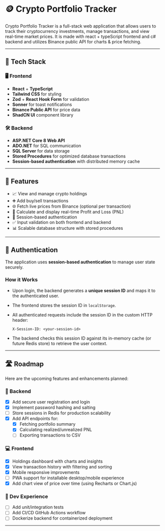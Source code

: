 # 🪙 Crypto Portfolio Tracker

Crypto Portfolio Tracker is a full-stack web application that allows users to track their cryptocurrency investments, manage transactions, and view real-time market prices. It is made with react + typeScript frontend and c# backend and utilizes Binance public API for charts & price fetching.

---

## 🧱 Tech Stack

### 🖥 Frontend
- **React** + **TypeScript**
- **Tailwind CSS** for styling
- **Zod** + **React Hook Form** for validation
- **Sonner** for toast notifications
- **Binance Public API** for price data
- **ShadCN UI** component library

### 🛠 Backend
- **ASP.NET Core 8 Web API**
- **ADO.NET** for SQL communication
- **SQL Server** for data storage
- **Stored Procedures** for optimized database transactions
- **Session-based authentication** with distributed memory cache

---

## 🚀 Features

- 📈 View and manage crypto holdings
- ➕ Add buy/sell transactions
- 🌐 Fetch live prices from Binance (optional per transaction)
- 🧮 Calculate and display real-time Profit and Loss (PNL)
- 🔐 Session-based authentication
- ✅ Input validation on both frontend and backend
- 📊 Scalable database structure with stored procedures


---

## 🔐 Authentication

The application uses **session-based authentication** to manage user state securely.

### How it Works
- Upon login, the backend generates a **unique session ID** and maps it to the authenticated user.
- The frontend stores the session ID in `localStorage`.
- All authenticated requests include the session ID in the custom HTTP header:

  ```http
  X-Session-ID: <your-session-id>
  ```

- The backend checks this session ID against its in-memory cache (or future Redis store) to retrieve the user context.

---

## 🛣️ Roadmap

Here are the upcoming features and enhancements planned:

### 🔧 Backend
- [x] Add secure user registration and login
- [x] Implement password hashing and salting
- [ ] Store sessions in Redis for production scalability
- [x] Add API endpoints for:
  - [x] Fetching portfolio summary
  - [x] Calculating realized/unrealized PNL
  - [ ] Exporting transactions to CSV

### 💻 Frontend
- [x] Holdings dashboard with charts and insights
- [x] View transaction history with filtering and sorting
- [x] Mobile responsive improvements
- [ ] PWA support for installable desktop/mobile experience
- [x] Add chart view of price over time (using Recharts or Chart.js)

### 🧪 Dev Experience
- [ ] Add unit/integration tests
- [ ] Add CI/CD GitHub Actions workflow
- [ ] Dockerize backend for containerized deployment

---


